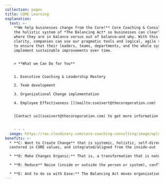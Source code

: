 ```yaml
---
collection: pages
title: CORE Learning
explanation:
  text: >-
    **We help businesses change from the Core!** Core Coaching & Consulting uses
    the holistic system of *The Balancing Act* so businesses can clearly see
    where they are in balance versus out of balance—and why. With this new
    clarity, companies can use our pragmatic tools and logical, agile strategy
    to ensure that their leaders, teams, departments, and the whole system can
    implement sustainable improvements over time.


    > **What we Can Do for You**


    1. Executive Coaching & Leadership Mastery

    2. Team development

    3. Organizational Change implementation

    4. Employee Effectiveness [](mailto:sseivert@thecoreporation.com)


    [Contact us](sseivert@thecoreporation.com) to get more information about implementing lasting organizational, team, and leadership changes that will powerfully transform your company from the inside out. We offer one-on-one executive coaching, leadership consultations, plus excellent business seminars that are guaranteed to increase productivity, reduce on-the-job stress, eliminate resistance and procrastination for tackling difficult tasks, and encourage every person, at every level of the company, to take full responsibility for outcomes.  


    - - -
  image: https://res.cloudinary.com/core-coaching-consulting/image/upload/v1629034103/two_business_men_ygvehx.jpg
benefits: >-
  * **C: Want to Create Change** that is systemic, holistic, self-directed,
  centered in CORE values, and integrated/aligned from the inside-out

  * **O: Make Changes Organic:** That is, a transformation that is natural, easy-to-understand, and based on principles that have historically proven effective for individuals, leaders, teams & organizations

  * **R: Reduce** Noise (inside or outside the person or system), conflict, stress, second-guessing, wasted effort, long-standing obstacles & avoidable self-sabotage.

  * **E: And to do so with Ease:** The Balancing Act moves organizations, teams, and leaders from unease or disease into lasting Ease, Flow, Synergy--and sets the direction of an upward evolutionary spiral.
---
```

